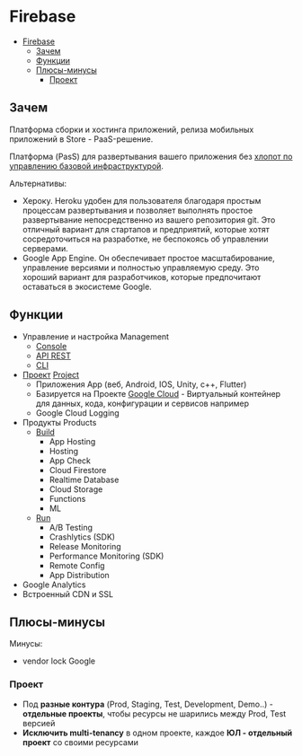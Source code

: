# Firebase

- [Firebase](#firebase)
  - [Зачем](#зачем)
  - [Функции](#функции)
  - [Плюсы-минусы](#плюсы-минусы)
    - [Проект](#проект)

## Зачем

Платформа сборки и хостинга приложений, релиза мобильных приложений в Store - PaaS-решение.

Платформа (PasS) для развертывания вашего приложения без [хлопот по управлению базовой инфраструктурой](https://stfalcon.com/ru/blog/post/hosting-options-for-your-flutter-web-app).

Альтернативы:

- Хероку. Heroku удобен для пользователя благодаря простым процессам развертывания и позволяет выполнять простое развертывание непосредственно из вашего репозитория git. Это отличный вариант для стартапов и предприятий, которые хотят сосредоточиться на разработке, не беспокоясь об управлении серверами.
- Google App Engine. Он обеспечивает простое масштабирование, управление версиями и полностью управляемую среду. Это хороший вариант для разработчиков, которые предпочитают оставаться в экосистеме Google.

## Функции

- Управление и настройка Management
  - [Console](https://console.firebase.google.com/)
  - [API REST](https://firebase.google.com/docs/reference/firebase-management/rest)
  - [CLI](https://firebase.google.com/docs/cli)
- [Проект](#проект) [Project](https://firebase.google.com/docs/projects/learn-more)
  - Приложения App (веб, Android, IOS, Unity, c++, Flutter)
  - Базируется на Проекте [Google Cloud](google.cloud.md) - Виртуальный контейнер для данных, кода, конфигурации и сервисов
например
  - Google Cloud Logging
- Продукты Products
  - [Build](https://firebase.google.com/products-build)
    - App Hosting
    - Hosting
    - App Check
    - Cloud Firestore
    - Realtime Database
    - Cloud Storage
    - Functions
    - ML
  - [Run](https://firebase.google.com/products-run)
    - A/B Testing
    - Crashlytics (SDK)
    - Release Monitoring
    - Performance Monitoring (SDK)
    - Remote Config
    - App Distribution
- Google Analytics
- Встроенный CDN и SSL

## Плюсы-минусы

Минусы:

- vendor lock Google

### Проект

- Под __разные контура__ (Prod, Staging, Test, Development, Demo..) - __отдельные проекты__, чтобы ресурсы не шарились между Prod, Test версией
- __Исключить multi-tenancy__ в одном проекте, каждое __ЮЛ - отдельный проект__ со своими ресурсами

